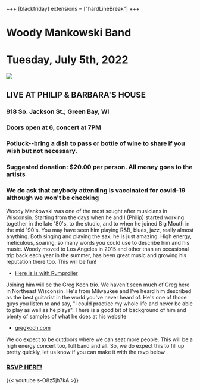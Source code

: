 +++
[blackfriday]
  extensions = ["hardLineBreak"]
+++
# Woody Mankowski Band
# Tuesday, July 5th, 2022

![](/images/woodymankowski.jpg")

## LIVE AT PHILIP & BARBARA'S HOUSE
### 918 So. Jackson St.; Green Bay, WI
### Doors open at 6, concert at 7PM
### Potluck--bring a dish to pass or bottle of wine to share if you wish but not necessary.
### Suggested donation: $20.00 per person. All money goes to the artists
### We do ask that anybody attending is vaccinated for covid-19 although we won't be checking


Woody Mankowski was one of the most sought after musicians in Wisconsin. Starting from the days when he and I (Philip) started working together in the late '80's, to the studio, and to when he joined Big Mouth in the mid '90's. You may have seen him playing R&B, blues, jazz, really almost anything. Both singing and playing the sax, he is just amazing. High energy, meticulous, soaring, so many words you could use to describe him and his music. Woody moved to Los Angeles in 2015 and other than an occasional trip back each year in the summer, has been great music and growing his reputation there too. This will be fun!
-  [Here is is with Rumproller](https://www.youtube.com/watch?v=s-O8z5jh7kA)

Joining him will be the Greg Koch trio. We haven't seen much of Greg here in Northeast Wisconsin. He's from Milwaukee and I've heard him described as the best guitarist in the world you've never heard of. He's one of those guys you listen to and say, "I could practice my whole life and never be able to play as well as he plays". There is a good bit of background of him and plenty of samples of what he does at his website
- [gregkoch.com](https://www.gregkoch.com/)

We do expect to be outdoors where we can seat more people. This will be a high energy concert too, full band and all. So, we do expect this to fill up pretty quickly, let us know if you can make it with the rsvp below

### [RSVP HERE!](https://docs.google.com/forms/d/e/1FAIpQLSePBz7OhPwuM6ye8w7dmXgefdEddbT1CxsxKlwtNrOkl8XleA/viewform?usp=sf_link)


{{< youtube s-O8z5jh7kA >}}



